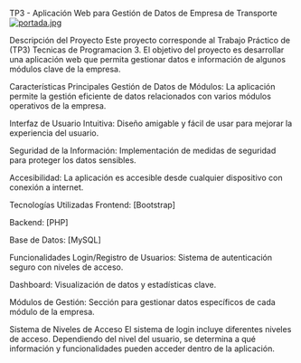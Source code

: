 TP3 - Aplicación Web para Gestión de Datos de Empresa de Transporte
[![portada.jpg](https://i.postimg.cc/TP5CKjY5/portada.jpg)](https://postimg.cc/p9xD7FjP)

Descripción del Proyecto
Este proyecto corresponde al Trabajo Práctico de (TP3) Tecnicas de Programacion 3. 
El objetivo del proyecto es desarrollar una aplicación web que permita gestionar datos e información de algunos módulos clave de la empresa.

Características Principales
Gestión de Datos de Módulos: La aplicación permite la gestión eficiente de datos relacionados con varios módulos operativos de la empresa.

Interfaz de Usuario Intuitiva: Diseño amigable y fácil de usar para mejorar la experiencia del usuario.

Seguridad de la Información: Implementación de medidas de seguridad para proteger los datos sensibles.

Accesibilidad: La aplicación es accesible desde cualquier dispositivo con conexión a internet.

Tecnologías Utilizadas
Frontend: [Bootstrap]

Backend: [PHP]

Base de Datos: [MySQL]

Funcionalidades
Login/Registro de Usuarios: Sistema de autenticación seguro con niveles de acceso.

Dashboard: Visualización de datos y estadísticas clave.

Módulos de Gestión: Sección para gestionar datos específicos de cada módulo de la empresa.

Sistema de Niveles de Acceso
El sistema de login incluye diferentes niveles de acceso. 
Dependiendo del nivel del usuario, se determina a qué información y funcionalidades pueden acceder dentro de la aplicación.
